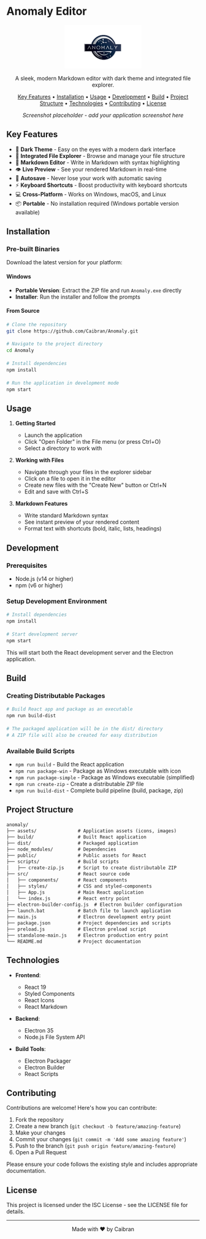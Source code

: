 # Anomaly Editor

<p align="center">
  <img src="assets/logo.png" alt="Anomaly Editor Logo" width="200">
</p>

<p align="center">
  A sleek, modern Markdown editor with dark theme and integrated file explorer.
</p>

<p align="center">
  <a href="#key-features">Key Features</a> •
  <a href="#installation">Installation</a> •
  <a href="#usage">Usage</a> •
  <a href="#development">Development</a> •
  <a href="#build">Build</a> •
  <a href="#project-structure">Project Structure</a> •
  <a href="#technologies">Technologies</a> •
  <a href="#contributing">Contributing</a> •
  <a href="#license">License</a>
</p>

<p align="center">
  <!-- Add screenshot placeholder -->
  <em>Screenshot placeholder - add your application screenshot here</em>
</p>

## Key Features

- 🌙 **Dark Theme** - Easy on the eyes with a modern dark interface
- 📁 **Integrated File Explorer** - Browse and manage your file structure
- 📝 **Markdown Editor** - Write in Markdown with syntax highlighting
- 👁️ **Live Preview** - See your rendered Markdown in real-time
- 🔄 **Autosave** - Never lose your work with automatic saving
- ⚡ **Keyboard Shortcuts** - Boost productivity with keyboard shortcuts
- 💻 **Cross-Platform** - Works on Windows, macOS, and Linux
- 📦 **Portable** - No installation required (Windows portable version available)

## Installation

### Pre-built Binaries

Download the latest version for your platform:

#### Windows

- **Portable Version**: Extract the ZIP file and run `Anomaly.exe` directly
- **Installer**: Run the installer and follow the prompts

#### From Source

```bash
# Clone the repository
git clone https://github.com/Caibran/Anomaly.git

# Navigate to the project directory
cd Anomaly

# Install dependencies
npm install

# Run the application in development mode
npm start
```

## Usage

1. **Getting Started**
   - Launch the application
   - Click "Open Folder" in the File menu (or press Ctrl+O)
   - Select a directory to work with

2. **Working with Files**
   - Navigate through your files in the explorer sidebar
   - Click on a file to open it in the editor
   - Create new files with the "Create New" button or Ctrl+N
   - Edit and save with Ctrl+S

3. **Markdown Features**
   - Write standard Markdown syntax
   - See instant preview of your rendered content
   - Format text with shortcuts (bold, italic, lists, headings)

## Development

### Prerequisites

- Node.js (v14 or higher)
- npm (v6 or higher)

### Setup Development Environment

```bash
# Install dependencies
npm install

# Start development server
npm start
```

This will start both the React development server and the Electron application.

## Build

### Creating Distributable Packages

```bash
# Build React app and package as an executable
npm run build-dist

# The packaged application will be in the dist/ directory
# A ZIP file will also be created for easy distribution
```

### Available Build Scripts

- `npm run build` - Build the React application
- `npm run package-win` - Package as Windows executable with icon
- `npm run package-simple` - Package as Windows executable (simplified)
- `npm run create-zip` - Create a distributable ZIP file
- `npm run build-dist` - Complete build pipeline (build, package, zip)

## Project Structure

```
anomaly/
├── assets/               # Application assets (icons, images)
├── build/                # Built React application
├── dist/                 # Packaged application
├── node_modules/         # Dependencies
├── public/               # Public assets for React
├── scripts/              # Build scripts
│   ├── create-zip.js     # Script to create distributable ZIP
├── src/                  # React source code
│   ├── components/       # React components
│   ├── styles/           # CSS and styled-components
│   ├── App.js            # Main React application
│   └── index.js          # React entry point
├── electron-builder-config.js  # Electron builder configuration
├── launch.bat            # Batch file to launch application
├── main.js               # Electron development entry point
├── package.json          # Project dependencies and scripts
├── preload.js            # Electron preload script
├── standalone-main.js    # Electron production entry point
└── README.md             # Project documentation
```

## Technologies

- **Frontend**:
  - React 19
  - Styled Components
  - React Icons
  - React Markdown
  
- **Backend**:
  - Electron 35
  - Node.js File System API
  
- **Build Tools**:
  - Electron Packager
  - Electron Builder
  - React Scripts

## Contributing

Contributions are welcome! Here's how you can contribute:

1. Fork the repository
2. Create a new branch (`git checkout -b feature/amazing-feature`)
3. Make your changes
4. Commit your changes (`git commit -m 'Add some amazing feature'`)
5. Push to the branch (`git push origin feature/amazing-feature`)
6. Open a Pull Request

Please ensure your code follows the existing style and includes appropriate documentation.

## License

This project is licensed under the ISC License - see the LICENSE file for details.

---

<p align="center">
  Made with ❤️ by Caibran
</p> 